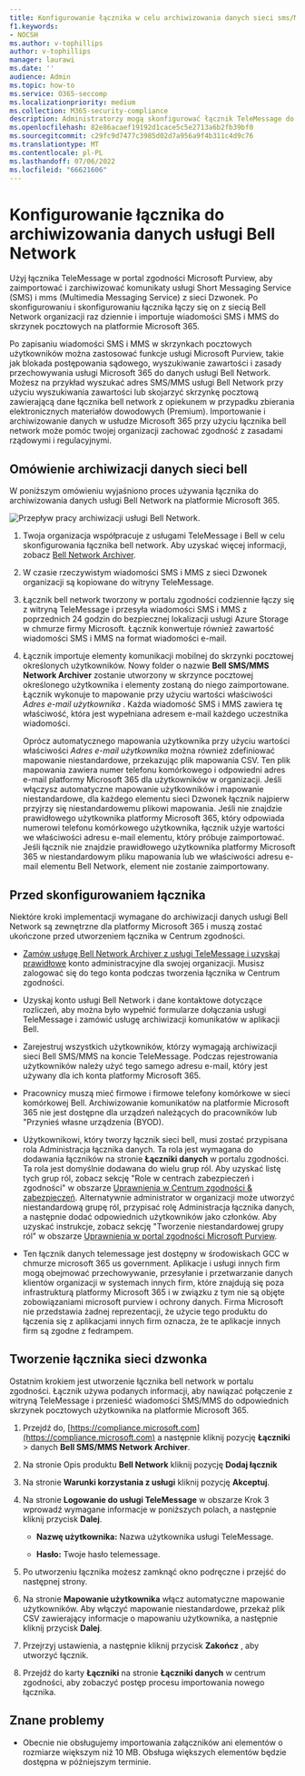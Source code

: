 ```yaml
---
title: Konfigurowanie łącznika w celu archiwizowania danych sieci sms/MMS programu Bell
f1.keywords:
- NOCSH
ms.author: v-tophillips
author: v-tophillips
manager: laurawi
ms.date: ''
audience: Admin
ms.topic: how-to
ms.service: O365-seccomp
ms.localizationpriority: medium
ms.collection: M365-security-compliance
description: Administratorzy mogą skonfigurować łącznik TeleMessage do importowania i archiwizowania danych PROGRAMU SMS i MMS z sieci Bell. Dzięki temu można archiwizować dane ze źródeł danych innych firm w usłudze Microsoft 365, aby można było zarządzać danymi innych firm za pomocą funkcji zgodności, takich jak archiwizowanie prawne, wyszukiwanie zawartości i zasady przechowywania.
ms.openlocfilehash: 82e86acaef19192d1cace5c5e2713a6b2fb39bf0
ms.sourcegitcommit: c29fc9d7477c3985d02d7a956a9f4b311c4d9c76
ms.translationtype: MT
ms.contentlocale: pl-PL
ms.lasthandoff: 07/06/2022
ms.locfileid: "66621606"
---
```

# <a name="set-up-a-connector-to-archive-bell-network-data"></a>Konfigurowanie łącznika do archiwizowania danych usługi Bell Network

Użyj łącznika TeleMessage w portal zgodności Microsoft Purview, aby zaimportować i zarchiwizować komunikaty usługi Short Messaging Service (SMS) i mms (Multimedia Messaging Service) z sieci Dzwonek. Po skonfigurowaniu i skonfigurowaniu łącznika łączy się on z siecią Bell Network organizacji raz dziennie i importuje wiadomości SMS i MMS do skrzynek pocztowych na platformie Microsoft 365.

Po zapisaniu wiadomości SMS i MMS w skrzynkach pocztowych użytkowników można zastosować funkcje usługi Microsoft Purview, takie jak blokada postępowania sądowego, wyszukiwanie zawartości i zasady przechowywania usługi Microsoft 365 do danych usługi Bell Network. Możesz na przykład wyszukać adres SMS/MMS usługi Bell Network przy użyciu wyszukiwania zawartości lub skojarzyć skrzynkę pocztową zawierającą dane łącznika bell network z opiekunem w przypadku zbierania elektronicznych materiałów dowodowych (Premium). Importowanie i archiwizowanie danych w usłudze Microsoft 365 przy użyciu łącznika bell network może pomóc twojej organizacji zachować zgodność z zasadami rządowymi i regulacyjnymi.

## <a name="overview-of-archiving-bell-network-data"></a>Omówienie archiwizacji danych sieci bell

W poniższym omówieniu wyjaśniono proces używania łącznika do archiwizowania danych usługi Bell Network na platformie Microsoft 365.

![Przepływ pracy archiwizacji usługi Bell Network.](../media/BellNetworkConnectorWorkflow.png)

1. Twoja organizacja współpracuje z usługami TeleMessage i Bell w celu skonfigurowania łącznika bell network. Aby uzyskać więcej informacji, zobacz [Bell Network Archiver](https://www.telemessage.com/office365-activation-for-bell-network-archiver).

2. W czasie rzeczywistym wiadomości SMS i MMS z sieci Dzwonek organizacji są kopiowane do witryny TeleMessage.

3. Łącznik bell network tworzony w portalu zgodności codziennie łączy się z witryną TeleMessage i przesyła wiadomości SMS i MMS z poprzednich 24 godzin do bezpiecznej lokalizacji usługi Azure Storage w chmurze firmy Microsoft. Łącznik konwertuje również zawartość wiadomości SMS i MMS na format wiadomości e-mail.

4. Łącznik importuje elementy komunikacji mobilnej do skrzynki pocztowej określonych użytkowników. Nowy folder o nazwie **Bell SMS/MMS Network Archiver** zostanie utworzony w skrzynce pocztowej określonego użytkownika i elementy zostaną do niego zaimportowane. Łącznik wykonuje to mapowanie przy użyciu wartości właściwości *Adres e-mail użytkownika* . Każda wiadomość SMS i MMS zawiera tę właściwość, która jest wypełniana adresem e-mail każdego uczestnika wiadomości.

   Oprócz automatycznego mapowania użytkownika przy użyciu wartości właściwości *Adres e-mail użytkownika* można również zdefiniować mapowanie niestandardowe, przekazując plik mapowania CSV. Ten plik mapowania zawiera numer telefonu komórkowego i odpowiedni adres e-mail platformy Microsoft 365 dla użytkowników w organizacji. Jeśli włączysz automatyczne mapowanie użytkowników i mapowanie niestandardowe, dla każdego elementu sieci Dzwonek łącznik najpierw przyjrzy się niestandardowemu plikowi mapowania. Jeśli nie znajdzie prawidłowego użytkownika platformy Microsoft 365, który odpowiada numerowi telefonu komórkowego użytkownika, łącznik użyje wartości we właściwości adresu e-mail elementu, który próbuje zaimportować. Jeśli łącznik nie znajdzie prawidłowego użytkownika platformy Microsoft 365 w niestandardowym pliku mapowania lub we właściwości adresu e-mail elementu Bell Network, element nie zostanie zaimportowany.

## <a name="before-you-set-up-a-connector"></a>Przed skonfigurowaniem łącznika

Niektóre kroki implementacji wymagane do archiwizacji danych usługi Bell Network są zewnętrzne dla platformy Microsoft 365 i muszą zostać ukończone przed utworzeniem łącznika w Centrum zgodności.

- [Zamów usługę Bell Network Archiver z usługi TeleMessage i uzyskaj prawidłowe](https://www.telemessage.com/mobile-archiver/order-mobile-archiver-for-o365/) konto administracyjne dla swojej organizacji. Musisz zalogować się do tego konta podczas tworzenia łącznika w Centrum zgodności.

- Uzyskaj konto usługi Bell Network i dane kontaktowe dotyczące rozliczeń, aby można było wypełnić formularze dołączania usługi TeleMessage i zamówić usługę archiwizacji komunikatów w aplikacji Bell.

- Zarejestruj wszystkich użytkowników, którzy wymagają archiwizacji sieci Bell SMS/MMS na koncie TeleMessage. Podczas rejestrowania użytkowników należy użyć tego samego adresu e-mail, który jest używany dla ich konta platformy Microsoft 365.

- Pracownicy muszą mieć firmowe i firmowe telefony komórkowe w sieci komórkowej Bell. Archiwizowanie komunikatów na platformie Microsoft 365 nie jest dostępne dla urządzeń należących do pracowników lub "Przynieś własne urządzenia (BYOD).

- Użytkownikowi, który tworzy łącznik sieci bell, musi zostać przypisana rola Administracja łącznika danych. Ta rola jest wymagana do dodawania łączników na stronie **Łączniki danych** w portalu zgodności. Ta rola jest domyślnie dodawana do wielu grup ról. Aby uzyskać listę tych grup ról, zobacz sekcję "Role w centrach zabezpieczeń i zgodności" w obszarze [Uprawnienia w Centrum zgodności & zabezpieczeń](../security/office-365-security/permissions-in-the-security-and-compliance-center.md#roles-in-the-security--compliance-center). Alternatywnie administrator w organizacji może utworzyć niestandardową grupę ról, przypisać rolę Administracja łącznika danych, a następnie dodać odpowiednich użytkowników jako członków. Aby uzyskać instrukcje, zobacz sekcję "Tworzenie niestandardowej grupy ról" w obszarze [Uprawnienia w portal zgodności Microsoft Purview](microsoft-365-compliance-center-permissions.md#create-a-custom-role-group).

- Ten łącznik danych telemessage jest dostępny w środowiskach GCC w chmurze microsoft 365 us government. Aplikacje i usługi innych firm mogą obejmować przechowywanie, przesyłanie i przetwarzanie danych klientów organizacji w systemach innych firm, które znajdują się poza infrastrukturą platformy Microsoft 365 i w związku z tym nie są objęte zobowiązaniami microsoft purview i ochrony danych. Firma Microsoft nie przedstawia żadnej reprezentacji, że użycie tego produktu do łączenia się z aplikacjami innych firm oznacza, że te aplikacje innych firm są zgodne z fedrampem.

## <a name="create-a-bell-network-connector"></a>Tworzenie łącznika sieci dzwonka

Ostatnim krokiem jest utworzenie łącznika bell network w portalu zgodności. Łącznik używa podanych informacji, aby nawiązać połączenie z witryną TeleMessage i przenieść wiadomości SMS/MMS do odpowiednich skrzynek pocztowych użytkownika na platformie Microsoft 365.

1. Przejdź do, [https://compliance.microsoft.com](https://compliance.microsoft.com) a następnie kliknij pozycję **Łączniki** >  danych **Bell SMS/MMS Network Archiver**.

2. Na stronie Opis produktu **Bell Network** kliknij pozycję **Dodaj łącznik**

3. Na stronie **Warunki korzystania z usługi** kliknij pozycję **Akceptuj**.

4. Na stronie **Logowanie do usługi TeleMessage** w obszarze Krok 3 wprowadź wymagane informacje w poniższych polach, a następnie kliknij przycisk **Dalej**.

   - **Nazwę użytkownika:** Nazwa użytkownika usługi TeleMessage.

   - **Hasło:** Twoje hasło telemessage.

5. Po utworzeniu łącznika możesz zamknąć okno podręczne i przejść do następnej strony.

6. Na stronie **Mapowanie użytkownika** włącz automatyczne mapowanie użytkowników. Aby włączyć mapowanie niestandardowe, przekaż plik CSV zawierający informacje o mapowaniu użytkownika, a następnie kliknij przycisk **Dalej**.

7. Przejrzyj ustawienia, a następnie kliknij przycisk **Zakończ** , aby utworzyć łącznik.

8. Przejdź do karty **Łączniki** na stronie **Łączniki danych** w centrum zgodności, aby zobaczyć postęp procesu importowania nowego łącznika.

## <a name="known-issues"></a>Znane problemy

- Obecnie nie obsługujemy importowania załączników ani elementów o rozmiarze większym niż 10 MB. Obsługa większych elementów będzie dostępna w późniejszym terminie.
